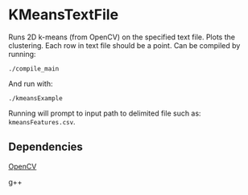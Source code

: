 # KMeansTextFile
Runs 2D k-means (from OpenCV) on the specified text file. Plots the clustering. Each row in text file should be a point.
Can be compiled by running: 
```
./compile_main
```
And run with:
```
./kmeansExample
```
Running will prompt to input path to delimited file such as:  `kmeansFeatures.csv`.

## Dependencies

[OpenCV](https://opencv.org/)

g++

